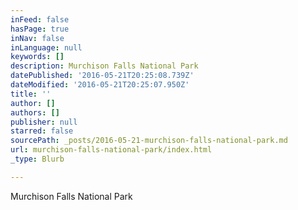 ```yaml
---
inFeed: false
hasPage: true
inNav: false
inLanguage: null
keywords: []
description: Murchison Falls National Park
datePublished: '2016-05-21T20:25:08.739Z'
dateModified: '2016-05-21T20:25:07.950Z'
title: ''
author: []
authors: []
publisher: null
starred: false
sourcePath: _posts/2016-05-21-murchison-falls-national-park.md
url: murchison-falls-national-park/index.html
_type: Blurb

---
```

Murchison Falls National Park